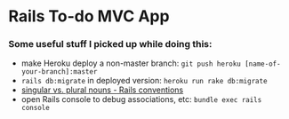 # Rails To-do MVC App

### Some useful stuff I picked up while doing this: 
- make Heroku deploy a non-master branch: `git push heroku [name-of-your-branch]:master`
- `rails db:migrate` in deployed version: `heroku run rake db:migrate`
- [singular vs. plural nouns - Rails conventions](https://alexander-clark.com/blog/rails-conventions-singular-or-plural/)
- open Rails console to debug associations, etc: `bundle exec rails console`